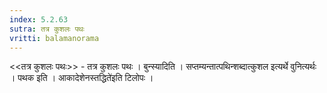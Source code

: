 ```yaml
---
index: 5.2.63
sutra: तत्र कुशलः पथः
vritti: balamanorama
---
```


<<तत्र कुशलः पथः>> - तत्र कुशलः पथः । बुन्स्यादिति । सप्तम्यन्तात्पथिन्शब्दात्कुशल इत्यर्थे वुनित्यर्थः । पथक इति । आकादेशेनस्तद्धिते॑इति टिलोपः । 